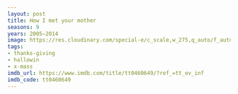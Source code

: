 ```yaml
---
layout: post
title: How I met your mother
seasons: 9
years: 2005–2014
image: https://res.cloudinary.com/special-e/c_scale,w_275,q_auto/f_auto/Series%20posters/How_I_met_your_mother.png
tags:
- thanks-giving
- hallowin
- x-mass
imdb_url: https://www.imdb.com/title/tt0460649/?ref_=tt_ov_inf
imdb_code: tt0460649
---
```

